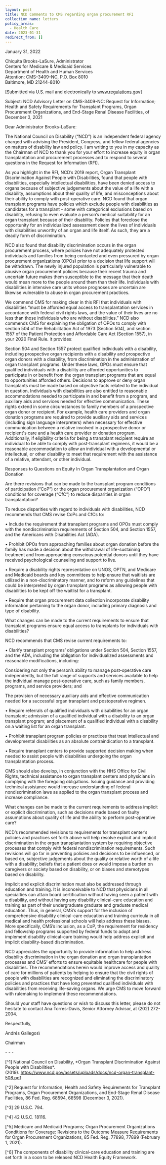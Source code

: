 ```yaml
---
layout: post
title: NCD Comments to CMS regarding organ procurement RFI
collection_name: letters
policy_areas:
  - Health Care
date: 2023-01-31
redirect_from: []
---
```

January 31, 2022

Chiquita Brooks-LaSure, Administrator\
Centers for Medicare & Medicaid Services\
Department of Health and Human Services\
Attention: CMS–3409–NC, P.O. Box 8010\
Baltimore, MD 21244–8010

\[Submitted via U.S. mail and electronically to www.regulations.gov]

Subject:  NCD Advisory Letter on CMS-3409-NC: Request for Information; Health and Safety Requirements for Transplant Programs, Organ Procurement Organizations, and End-Stage Renal Disease Facilities, of December 3, 2021

Dear Administrator Brooks-LaSure:

The National Council on Disability (“NCD”) is an independent federal agency charged with advising the President, Congress, and fellow federal agencies on matters of disability law and policy. I am writing to you in my capacity as the Chairman of NCD to thank you for your effort to increase equity in organ transplantation and procurement processes and to respond to several questions in the Request for Information (RFI). 

As you highlight in the RFI, NCD’s 2019 report, Organ Transplant Discrimination Against People with Disabilities,  found that people with disabilities, especially intellectual disabilities, have been denied access to organs because of subjective judgements about the value of a life with a disability, assumptions about their quality of life, and misconceptions about their ability to comply with post-operative care. NCD found that organ transplant programs have policies which exclude people with disabilities as candidates for a transplant - some with categorical exclusions based on disability, refusing to even evaluate a person’s medical suitability for an organ transplant because of their disability. Policies that foreclose the opportunity for an individualized assessment deem the lives of individuals with disabilities unworthy of an organ and life itself. As such, they are a deadly form of discrimination.

NCD also found that disability discrimination occurs in the organ procurement process, where policies have not adequately protected individuals and families from being contacted and even pressured by organ procurement organizations (OPOs) prior to a decision that life support will be withdrawn. The newly injured population is particularly vulnerable to abusive organ procurement policies because their recent trauma and uncertain future makes them susceptible to the message that their death would mean more to the people around them than their life. Individuals with disabilities in intensive care units whose prognoses are uncertain are likewise vulnerable to abuse in organ procurement practices. 

We commend CMS for making clear in this RFI that individuals with disabilities “must be afforded equal access to transplantation services in accordance with federal civil rights laws, and the value of their lives are no less than those individuals who are without disabilities.”   NCD also commends CMS for explaining the obligation of OPOs to comply with section 504 of the Rehabilitation Act of 1973 (Section 504),  and section 1557 of the Patient Protection and Affordable Care Act (Section 1557),  in your 2020 Final Rule.  It provides:

Section 504 and Section 1557 protect qualified individuals with a disability, including prospective organ recipients with a disability and prospective organ donors with a disability, from discrimination in the administration of organ transplant programs. Under these laws, OPOs must ensure that qualified individuals with a disability are afforded opportunities to participate in or benefit from the organ transplant programs that are equal to opportunities afforded others. Decisions to approve or deny organ transplants must be made based on objective facts related to the individual in question. Individuals with disabilities are also entitled to reasonable accommodations needed to participate in and benefit from a program, and auxiliary aids and services needed for effective communication. These rights extend in some circumstances to family members of a prospective organ donor or recipient. For example, health care providers and organ donation programs are required to provide auxiliary aids and services (including sign language interpreters) when necessary for effective communication between a relative involved in a prospective donor or recipient's care and a health care provider or donation program. Additionally, if eligibility criteria for being a transplant recipient require an individual to be able to comply with post-transplant regimens, it would be a reasonable accommodation to allow an individual with a developmental or intellectual, or other disability to meet that requirement with the assistance of a relative, attendant, or other individual.

Responses to Questions on Equity In Organ Transplantation and Organ Donation

Are there revisions that can be made to the transplant program conditions of participation (“CoP”) or the organ procurement organization (“OPO”) conditions for coverage (“CfC”) to reduce disparities in organ transplantation?

To reduce disparities with regard to individuals with disabilities, NCD recommends that CMS revise CoPs and CfCs to:

•	Include the requirement that transplant programs and OPOs must comply with the nondiscrimination requirements of Section 504, and Section 1557, and the Americans with Disabilities Act (ADA).

•	Prohibit OPOs from approaching families about organ donation before the family has made a decision about the withdrawal of life-sustaining treatment and from approaching conscious potential donors until they have received psychological counseling and support to live.

•	Require a disability rights representative on UNOS, OPTN, and Medicare and Medicaid boards and key committees to help ensure that waitlists are utilized in a non-discriminatory manner, and to reform any guidelines that could be interpreted by organ transplant programs as allowing people with disabilities to be kept off the waitlist for a transplant.

•	Require that organ procurement data collection incorporate disability information pertaining to the organ donor, including primary diagnosis and type of disability.

What changes can be made to the current requirements to ensure that transplant programs ensure equal access to transplants for individuals with disabilities?

NCD recommends that CMS revise current requirements to:

•	Clarify transplant programs’ obligations under Section 504, Section 1557, and the ADA, including the obligation for individualized assessments and reasonable modifications, including:

Considering not only the person’s ability to manage post-operative care independently, but the full range of supports and services available to help the individual manage post-operative care, such as family members,	programs, and service providers; and

The provision of necessary auxiliary aids and effective communication needed for a successful organ transplant and postoperative regimen.

•	Require referrals of qualified individuals with disabilities for an organ transplant; admission of a qualified individual with a disability to an organ transplant program; and placement of a qualified individual with a disability on a waiting list for an organ transplant.

•	Prohibit transplant program policies or practices that treat intellectual and developmental disabilities as an absolute contraindication to a transplant.

•	Require transplant centers to provide supported decision making when needed to assist people with disabilities undergoing the organ transplantation process.

CMS should also develop, in conjunction with the HHS Office for Civil Rights, technical assistance to organ transplant centers and physicians in complying with the foregoing obligations. Issuing guidance and providing technical assistance would increase understanding of federal nondiscrimination laws as applied to the organ transplant process and increase compliance.

What changes can be made to the current requirements to address implicit or explicit discrimination, such as decisions made based on faulty assumptions about quality of life and the ability to perform post-operative care?

NCD’s recommended revisions to requirements for transplant center’s policies and practices set forth above will help resolve explicit and implicit discrimination in the organ transplantation system by requiring objective processes that comply with federal nondiscrimination requirements. Such revisions will go far in preventing policies and decisions to be influenced, or based on, subjective judgements about the quality or relative worth of a life with a disability; beliefs that a patient does or would impose a burden on caregivers or society based on disability, or on biases and stereotypes based on disability.

Implicit and explicit discrimination must also be addressed through education and training. It is inconceivable to NCD that physicians in all specialties can attain board certification without having seen a patient with a disability, and without having any disability clinical-care education and training as part of their undergraduate graduate and graduate medical education.  Thus, in general, CMS’s support for the inclusion of comprehensive disability clinical-care education and training curricula in all medical and health professional schools will help address these biases. More specifically, CMS’s inclusion, as a CoP, the requirement for residency and fellowship programs supported by federal funds to adopt and implement disability clinical-care training would help address explicit and implicit disability-based discrimination.

NCD appreciates the opportunity to provide information to help address disability discrimination in the organ donation and organ transplantation processes and CMS’ efforts to ensure equitable healthcare for people with disabilities. The recommendations herein would improve access and quality of care for millions of patients by helping to ensure that the civil rights of people with disabilities are recognized and eliminating the discriminatory policies and practices that have long prevented qualified individuals with disabilities from receiving life-saving organs. We urge CMS to move forward with rulemaking to implement these recommendations. 

Should your staff have questions or wish to discuss this letter, please do not hesitate to contact Ana Torres-Davis, Senior Attorney Advisor, at (202) 272-2004.

Respectfully, 

Andrés Gallegos\

Chairman

\- - -

[^1] National Council on Disability, \*Organ Transplant Discrimination Against People with Disabilities\*. (2019). <https://www.ncd.gov/assets/uploads/docs/ncd-organ-transplant-508.pdf>

[^2] Request for Information; Health and Safety Requirements for Transplant Programs, Organ Procurement Organizations, and End-Stage Renal Disease Facilities, 86 Fed. Reg. 68594, 68598 (December 3, 2021).

[^3] 29 U.S.C. 794.

[^4] 42 U.S.C. 18116. 

[^5] Medicare and Medicaid Programs; Organ Procurement Organizations Conditions for Coverage: Revisions to the Outcome Measure Requirements for Organ Procurement Organizations, 85 Fed. Reg. 77898, 77899 (February 1, 2021).

[^6] The components of disability clinical-care education and training are set forth in a soon to be released NCD Health Equity Framework.
